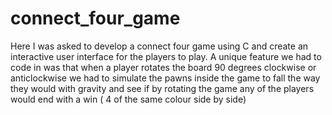 # connect_four_game
Here I was asked to develop a connect four game using C and create an interactive user interface for the players to play.
A unique feature we had to code in was that when a player rotates the board 90 degrees clockwise or anticlockwise we had to simulate the pawns inside the game to fall the way they would with gravity and see if by rotating the game any of the players would end with a win ( 4 of the same colour side by side)
